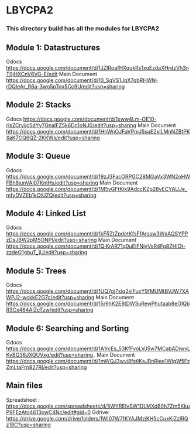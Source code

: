 # LBYCPA2 #

### This directory build has all the modules for LBYCPA2 ###

Module 1: Datastructures 
------------------------------------------------------------------------------------------------------------------------------------------
Gdocs
https://docs.google.com/document/d/1JZlRpafHXqukRs1xqEzdaXHrdzVh3nT9jHXCnV6VG-E/edit
Main Document
https://docs.google.com/document/d/10_SqVS1JqX7qbRHWN-rDQIeAr_R6a-3wo5pTqx5Cc9U/edit?usp=sharing

Module 2: Stacks 
------------------------------------------------------------------------------------------------------------------------------------------
Gdocs
https://docs.google.com/document/d/1xww4Lm-OE10-rIsZCryijc5dYy7GnalFZ5k6Dc1oNJ0/edit?usp=sharing
Main Document 
https://docs.google.com/document/d/1HhWnOJFaVPmJ5suE2xILMnNZBtPKXaK7CQ6QZ-2KKWs/edit?usp=sharing

Module 3: Queue 
------------------------------------------------------------------------------------------------------------------------------------------
Gdocs
https://docs.google.com/document/d/19zJ3FacORPGC28MGaVx3WN2oHWFBh8iunVAl07KntHs/edit?usp=sharing
Main Document
https://docs.google.com/document/d/1M5vGFtKik9AdccKZp28vECYAUJe_mfyDVZEb1kCtUZQ/edit?usp=sharing 

Module 4: Linked List
-------------------------------------------------------------------------------------------------------------------------------------------
Gdocs
https://docs.google.com/document/d/1kFRZtZpdetKfsFfArssw3WxAQSYPPzDsJBW2pM5ONPI/edit?usp=sharing
Main Document
https://docs.google.com/document/d/1QiKrAR71q0uEIFNiyVsR4Fg8ZHIOt-zzdeO1gbuT_jU/edit?usp=sharing

Module 5: Trees
-------------------------------------------------------------------------------------------------------------------------------------------
Gdocs
https://docs.google.com/document/d/1UQ7gj7xiq2xIFuxY9fMUMtBVJW7XAWPJ2-wckkE2G7c/edit?usp=sharing
Main Document
https://docs.google.com/document/d/15r9hK2E8tDW3uRewPhutaab8eOIQbR3Cx464AlZcTzw/edit?usp=sharing

Module 6: Searching and Sorting
-------------------------------------------------------------------------------------------------------------------------------------------
Gdocs 
https://docs.google.com/document/d/1A1rcEs_53KfFvoLVJ5w7MCabADiwvLKvBQ36JXQUVxg/edit?usp=sharing_
Main Document
https://docs.google.com/document/d/1mWQJ3wvi8fstIKsJRnRjee1WIgW5FzZmLtaFrn827RI/edit?usp=sharing

Main files
-------------------------------------------------------------------------------------------------------------------------------------------
Spreadsheet : https://docs.google.com/spreadsheets/d/1iWYREIvSW1DLMXd80h7Zm5KkuP9FEzAto4613owC4Nc/edit#gid=0 
Gdrive: https://drive.google.com/drive/folders/1WI07W7fKYAJMzjKH5cCuxKjZzlRQz18C?usp=sharing
